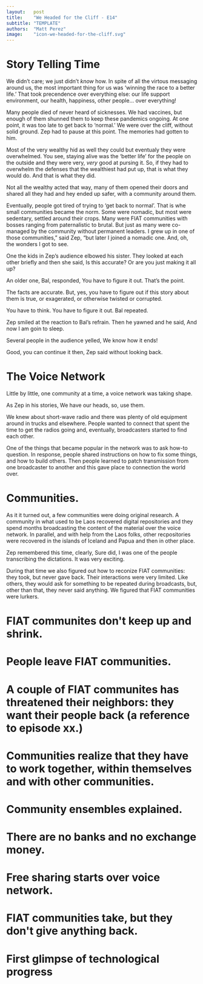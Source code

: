 ```yaml
---
layout:   post
title:    "We Headed for the Cliff - E14"
subtitle: "TEMPLATE"
authors:  "Matt Perez"
image:    "icon-we-headed-for-the-cliff.svg"
---
```



<div style="display: none;">
<h1>We headed for the cliff, smiling and chatting with everybody in our gasoline-powered SUV. And then we went over the cliff.</h1>
</div>

<h1>Story Telling Time</h1>
 <p class="_quotespan">We didn&rsquo;t care; we just didn&rsquo;t <em>know</em> how. In spite of all the virtous messaging around us, the most important thing for us was &lsquo;winning the race to a better life.&rsquo; That took precendence over everything else: our life support environment, our health, happiness, other people&hellip; over everything!</p>
 <p><span class="_quotespan">Many people died of never heard of sicknesses. We had vaccines, but enough of them shunned them to keep these pandemics ongoing. At one point, it was too late to get back to &lsquo;normal.&rsquo; We were over the cliff, without solid ground.</span> Zep had to pause at this point. The memories had gotten to him.</p>
 <p><span class="_quotespan">Most of the very wealthy hid as well they could but eventualy they were overwhelmed. You see, staying alive was the &lsquo;better life&rsquo; for the people on the outside and they were very, <em>very</em> good at pursing it. So, if they had to overwhelm the defenses that the wealthiest had put up, that is what they would do. And that is what they did.</span></p>
 <p><span class="_quotespan">Not all the wealthy acted that way, many of them opened their doors and shared all they had and hey ended up safer, with a community around them.</span></p>
 <p><span class="_quotespan">Eventually, people got tired of trying to &lsquo;get back to normal&rsquo;. That is whe small communities became the norm. Some were nomadic, but most were sedentary, settled around their crops. Many were <span class="_paradigm">FIAT</span> communities with bosses ranging from paternalistic to brutal. But just as many were co-managed by the community without permanent leaders. I grew up in one of those communities,&rdquo; said Zep, &ldquo;but later I joined a nomadic one. And, oh, the wonders I got to see.</span></p>
 <p>One the kids in Zep&rsquo;s audience elbowed his sister. They looked at each other briefly and then she said, <span call="_quotespan">Is this accurate? Or are you just making it all up?</span></p>
 <p>An older one, Bal, responded, <span class="_quotespan">You have to figure it out. That&rsquo;s the point.</span></p>
 <p><span class="_quotespan">The facts are accurate. But, yes, you have to figure out if this story about them is true, or exagerated, or otherwise twisted or corrupted.<span></p>
 <p><span class="_quotespan">You have to think. You have to figure it out.</span> Bal repeated.</p>
 <p>Zep smiled at the reaction to Bal&rsquo;s refrain. Then he yawned and he said, <span class="_quotespan">And now I am goin to sleep.</span></p>
 <p>Several people in the audience yelled, <span class="_quotespan">We know how it ends!</span></p>
 <p><span class="_quotespan">Good, you can continue it then</span>, Zep said without looking back.</p>

<h1>The Voice Network</h1>
 <p>Little by little, one community at a time, a voice network was taking shape.</p>
 <p>As Zep in his stories, <span class="_quotespan">We have our heads, so, use them.</span></p>
 <p>We knew about short-wave radio and there was plenty of old equipment around in trucks and elsewhere. People wanted to connect that spent the time to get the radios going and, eventually, broadcasters started to find each other.</p>
 <p>One of the things that became popular in the network was to ask how-to question. In response, people shared instructions on how to fix some things, and how to build others. Then people learned to patch transmission from one broadcaster to another and this gave place to connection the world over.</p>

<h1>Communities.</h1>
 <p>As it it turned out, a few communities were doing original research. A community in what used to be Laos recovered digital repositories and they spend months broadcasting the content of the material over the voice network. In parallel, and with help from the Laos folks, other recpositories were recovered in the islands of Iceland and Papua and then in other place.</p>
 <p>Zep remembered this time, clearly, <span class="_quotespan">Sure did, I was one of the people transcribing the dictations. It was very exciting.</span></p>
 <p>During that time we also figured out how to reconize <span class="_paradigm">FIAT</span> communities: they took, but never gave back. Their interactions were very limited. Like others, they would ask for something to be repeated during broadcasts, but, other than that, they never said anything. We figured that <span class="_paradigm">FIAT</span> communities were lurkers.</p>
 <p></p>
 <p></p>
 <p></p>
 <p><span class="_quotespan"></span></p>
 <p><span class="_quotespan"></span></p>
 <p><span class="_quotespan"></span></p>
 <p><span class="_quotespan"></span></p>

<h1>FIAT communites don't keep up and shrink.</h1>
<h1>People leave FIAT communities.</h1>
<h1>A couple of FIAT communites has threatened their neighbors: they want their people back (a reference to episode xx.)</h1>
<h1>Communities realize that they have to work together, within themselves and with other communities.</h1>
<h1>Community ensembles explained.</h1>
<h1>There are no banks and no exchange money.</h1>
<h1>Free sharing starts over voice network.</h1>
<h1>FIAT communities take, but they don't give anything back.</h1>
<h1>First glimpse of technological progress</h1>